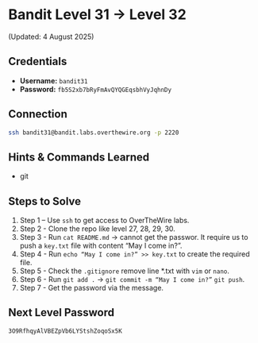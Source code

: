 # Bandit Level 31 → Level 32
(Updated: 4 August 2025)

## Credentials
- **Username:** `bandit31`
- **Password:** `fb5S2xb7bRyFmAvQYQGEqsbhVyJqhnDy`

## Connection
```bash
ssh bandit31@bandit.labs.overthewire.org -p 2220
```

## Hints & Commands Learned
- git

## Steps to Solve
1. Step 1 – Use `ssh` to get access to OverTheWire labs.
2. Step 2 - Clone the repo like level 27, 28, 29, 30.
3. Step 3 - Run `cat README.md` -> cannot get the passwor. It require us to push a `key.txt` file with content “May I come in?”.
4. Step 4 - Run `echo “May I come in?” >> key.txt` to create the required file.
5. Step 5 - Check the `.gitignore` remove line *.txt with `vim` or `nano`.
6. Step 6 - Run `git add .` -> `git commit -m “May I come in?”` `git push`.
7. Step 7 - Get the password via the message.

## Next Level Password
`3O9RfhqyAlVBEZpVb6LYStshZoqoSx5K`
